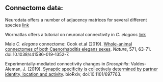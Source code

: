 ## Connectome data:  

Neurodata offers a number of adjacency matrices for several different species   [link](https://neurodata.io/project/connectomes/)  

Wormatlas offers a tutorial on neuronal connectivity in _C. elegans_   [link](http://www.wormatlas.org/neuronalwiring.html)

Male _C. elegans_ connectome: Cook et.al (2019). [Whole-animal connectomes of both Caenorhabditis elegans sexes](https://www.nature.com/articles/s41586-019-1352-7). _Nature_, 571, 63-71. doi:10.1038/s41586-019-1352-7.

Experimentally-mediated connectivity changes in _Drosophila_: Valdes-Aleman, J. (2019). [Synaptic specificity is collectively determined by partner identity, location and activity](https://www.biorxiv.org/content/10.1101/697763v1). bioRxiv, doi:10.1101/697763.


